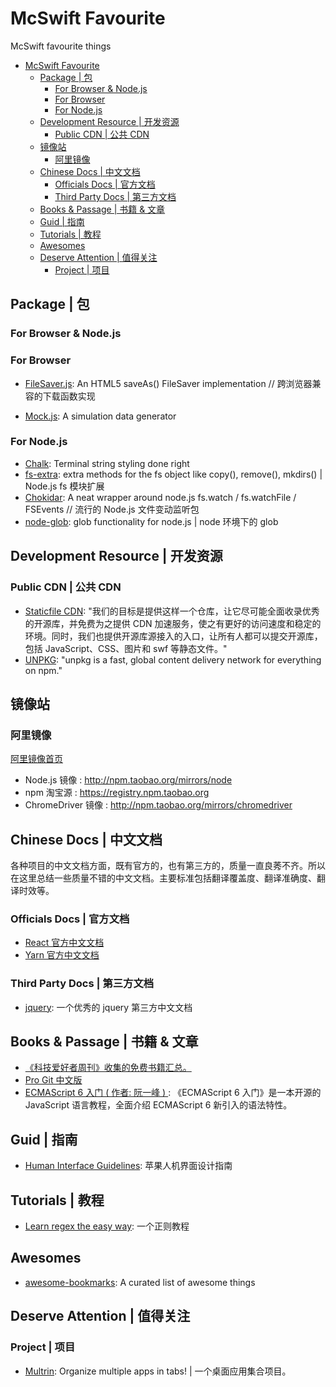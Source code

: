 # McSwift Favourite

McSwift favourite things

<!-- TOC -->

- [McSwift Favourite](#mcswift-favourite)
  - [Package | 包](#package--包)
    - [For Browser & Node.js](#for-browser--nodejs)
    - [For Browser](#for-browser)
    - [For Node.js](#for-nodejs)
  - [Development Resource | 开发资源](#development-resource--开发资源)
    - [Public CDN | 公共 CDN](#public-cdn--公共-cdn)
  - [镜像站](#镜像站)
    - [阿里镜像](#阿里镜像)
  - [Chinese Docs | 中文文档](#chinese-docs--中文文档)
    - [Officials Docs | 官方文档](#officials-docs--官方文档)
    - [Third Party Docs | 第三方文档](#third-party-docs--第三方文档)
  - [Books & Passage | 书籍 & 文章](#books--passage--书籍--文章)
  - [Guid | 指南](#guid--指南)
  - [Tutorials | 教程](#tutorials--教程)
  - [Awesomes](#awesomes)
  - [Deserve Attention | 值得关注](#deserve-attention--值得关注)
    - [Project | 项目](#project--项目)

<!-- /TOC -->

## Package | 包

### For Browser & Node.js

### For Browser

- <a href="https://github.com/eligrey/FileSaver.js">FileSaver.js</a>: An HTML5 saveAs() FileSaver implementation // 跨浏览器兼容的下载函数实现

- <a href="https://github.com/nuysoft/Mock">Mock.js</a>: A simulation data generator

### For Node.js

- <a href="https://github.com/chalk/chalk">Chalk</a>: Terminal string styling done right
- <a href="https://github.com/jprichardson/node-fs-extra">fs-extra</a>: extra methods for the fs object like copy(), remove(), mkdirs() | Node.js fs 模块扩展
- <a href="https://github.com/paulmillr/chokidar">Chokidar</a>: A neat wrapper around node.js fs.watch / fs.watchFile / FSEvents // 流行的 Node.js 文件变动监听包
- <a href="https://github.com/isaacs/node-glob">node-glob</a>: glob functionality for node.js | node 环境下的 glob

## Development Resource | 开发资源

### Public CDN | 公共 CDN

- <a href="http://staticfile.org/">Staticfile CDN</a>: "我们的目标是提供这样一个仓库，让它尽可能全面收录优秀的开源库，并免费为之提供 CDN 加速服务，使之有更好的访问速度和稳定的环境。同时，我们也提供开源库源接入的入口，让所有人都可以提交开源库，包括 JavaScript、CSS、图片和 swf 等静态文件。"
- <a href="https://unpkg.com/">UNPKG</a>: "unpkg is a fast, global content delivery network for everything on npm."

## 镜像站

### 阿里镜像
<a href="https://developer.aliyun.com/mirror/">阿里镜像首页</a>
- Node.js 镜像 : <a href="http://npm.taobao.org/mirrors/node">http://npm.taobao.org/mirrors/node</a>
- npm 淘宝源 :  <a href="https://registry.npm.taobao.org">https://registry.npm.taobao.org</a>
- ChromeDriver 镜像 : <a href="http://npm.taobao.org/mirrors/chromedriver">http://npm.taobao.org/mirrors/chromedriver</a>

## Chinese Docs | 中文文档

各种项目的中文文档方面，既有官方的，也有第三方的，质量一直良莠不齐。所以在这里总结一些质量不错的中文文档。主要标准包括翻译覆盖度、翻译准确度、翻译时效等。

### Officials Docs | 官方文档

- <a href="https://zh-hans.reactjs.org/">React 官方中文文档</a>
- <a href="https://yarnpkg.com/zh-Hans/">Yarn 官方中文文档</a>

### Third Party Docs | 第三方文档

- <a href="https://www.jquery123.com/">jquery</a>: 一个优秀的 jquery 第三方中文文档

## Books & Passage | 书籍 & 文章

- <a href="https://github.com/ruanyf/free-books">《科技爱好者周刊》收集的免费书籍汇总。</a>
- <a href="https://progit.bootcss.com/">Pro Git 中文版</a>
- <a href="http://es6.ruanyifeng.com/">ECMAScript 6 入门 ( 作者: 阮一峰 ) </a>: 《ECMAScript 6 入门》是一本开源的 JavaScript 语言教程，全面介绍 ECMAScript 6 新引入的语法特性。

## Guid | 指南

- <a href="https://developer.apple.com/design/human-interface-guidelines/">Human Interface Guidelines</a>: 苹果人机界面设计指南

## Tutorials | 教程

- <a href="https://github.com/ziishaned/learn-regex">Learn regex the easy way</a>: 一个正则教程

## Awesomes

- <a href="https://panjiachen.github.io/awesome-bookmarks/">awesome-bookmarks</a>: A curated list of awesome things

## Deserve Attention | 值得关注

### Project | 项目

- <a href="https://github.com/sentialx/multrin">Multrin</a>: Organize multiple apps in tabs! | 一个桌面应用集合项目。
